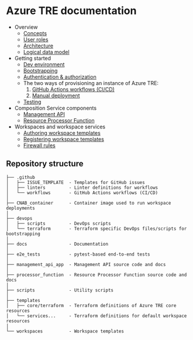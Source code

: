 # Azure TRE documentation

* Overview
  * [Concepts](./concepts.md)
  * [User roles](./user-roles.md)
  * [Architecture](./architecture.md)
  * [Logical data model](./logical-data-model.md)
* Getting started
  * [Dev environment](./dev-environment.md)
  * [Bootstrapping](./bootstrapping.md)
  * [Authentication & authorization](./auth.md)
  * The two ways of provisioning an instance of Azure TRE:
    1. [GitHub Actions workflows (CI/CD)](./workflows.md)
    1. [Manual deployment](./manual-deployment.md)
  * [Testing](./testing.md)
* Composition Service components
  * [Management API](../management_api_app/README.md)
  * [Resource Processor Function](../processor_function/README.md)
* Workspaces and workspace services
  * [Authoring workspace templates](./authoring-workspace-templates.md)
  * [Registering workspace templates](./registering-workspace-templates.md)
  * [Firewall rules](./firewall-rules.md)

## Repository structure

```text
├── .github
│   ├── ISSUE_TEMPLATE  - Templates for GitHub issues
│   ├── linters         - Linter definitions for workflows
│   └── workflows       - GitHub Actions workflows (CI/CD)
│
├── CNAB_container      - Container image used to run workspace deployments
│
├── devops
│   ├── scripts         - DevOps scripts
│   └── terraform       - Terraform specific DevOps files/scripts for bootstrapping
│
├── docs                - Documentation
│
├── e2e_tests           - pytest-based end-to-end tests
│
├── management_api_app  - Management API source code and docs
│
├── processor_function  - Resource Processor Function source code and docs
│
├── scripts             - Utility scripts
│
├── templates
│   ├── core/terraform  - Terraform definitions of Azure TRE core resources
│   └── services...     - Terraform definitions for default workspace resources
│
└── workspaces          - Workspace templates
```
